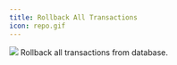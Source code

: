 ```yaml
---
title: Rollback All Transactions 
icon: repo.gif
---
```


<img src="/static/images/icons/repo.gif" /> Rollback all transactions from database.
